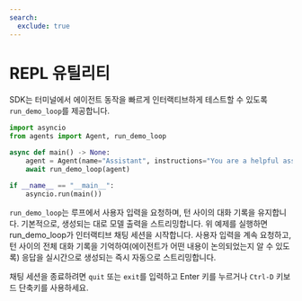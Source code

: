 ```yaml
---
search:
  exclude: true
---
```

# REPL 유틸리티

SDK는 터미널에서 에이전트 동작을 빠르게 인터랙티브하게 테스트할 수 있도록 `run_demo_loop`를 제공합니다.


```python
import asyncio
from agents import Agent, run_demo_loop

async def main() -> None:
    agent = Agent(name="Assistant", instructions="You are a helpful assistant.")
    await run_demo_loop(agent)

if __name__ == "__main__":
    asyncio.run(main())
```

`run_demo_loop`는 루프에서 사용자 입력을 요청하며, 턴 사이의 대화 기록을 유지합니다. 기본적으로, 생성되는 대로 모델 출력을 스트리밍합니다. 위 예제를 실행하면 run_demo_loop가 인터랙티브 채팅 세션을 시작합니다. 사용자 입력을 계속 요청하고, 턴 사이의 전체 대화 기록을 기억하여(에이전트가 어떤 내용이 논의되었는지 알 수 있도록) 응답을 실시간으로 생성되는 즉시 자동으로 스트리밍합니다.

채팅 세션을 종료하려면 `quit` 또는 `exit`를 입력하고 Enter 키를 누르거나 `Ctrl-D` 키보드 단축키를 사용하세요.